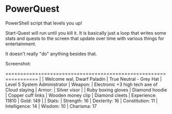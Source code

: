 # PowerQuest
PowerShell script that levels you up!

Start-Quest will run until you kill it. It is basically just a
loop that writes some stats and quests to the screen 
that update over time with various things for entertainment.

It doesn't really "do" anything besides that.

Screenshot:

=================================================================
|
| Welcome wal, Dwarf Paladin
| True Neutral - Grey Hat
| Level 5 System Administrator
| Weapon:
| Electronic +3 high tech axe of Cloud slaying
| Armor:
|    Silver visor
|
|    Ruby boxing gloves
|    Diamond hoodie
|    Copper cuff links
|    Wooden money clip
|    Diamond cleets
| Experience: 11810
| Gold: 149
|
| Stats:
| Strength:     16
| Dexterity:    16
| Constitution: 11
| Intelligence: 14
| Wisdom:       10
| Charisma:     17
